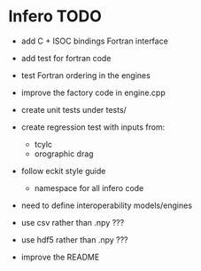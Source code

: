 Infero TODO
===========

* add C + ISOC bindings Fortran interface
* add test for fortran code
* test Fortran ordering in the engines

* improve the factory code in engine.cpp

* create unit tests under tests/
* create regression test with inputs from:
  - tcylc
  - orographic drag

* follow eckit style guide
  - namespace for all infero code

* need to define interoperability models/engines

* use csv rather than .npy  ???
* use hdf5 rather than .npy ???

* improve the README
